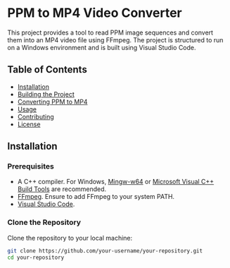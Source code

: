 # PPM to MP4 Video Converter

This project provides a tool to read PPM image sequences and convert them into an MP4 video file using FFmpeg. The project is structured to run on a Windows environment and is built using Visual Studio Code.

## Table of Contents

- [Installation](#installation)
- [Building the Project](#building-the-project)
- [Converting PPM to MP4](#converting-ppm-to-mp4)
- [Usage](#usage)
- [Contributing](#contributing)
- [License](#license)

## Installation

### Prerequisites

- A C++ compiler. For Windows, [Mingw-w64](http://mingw-w64.org/doku.php) or [Microsoft Visual C++ Build Tools](https://visualstudio.microsoft.com/visual-cpp-build-tools/) are recommended.
- [FFmpeg](https://www.ffmpeg.org/download.html). Ensure to add FFmpeg to your system PATH.
- [Visual Studio Code](https://code.visualstudio.com/).

### Clone the Repository

Clone the repository to your local machine:

```bash
git clone https://github.com/your-username/your-repository.git
cd your-repository
